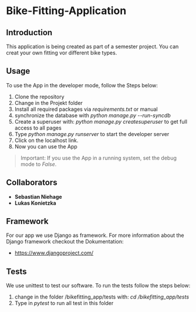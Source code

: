 # Bike-Fitting-Application

## Introduction
This application is being created as part of a semester project.
You can creat your own fitting vor different bike types.

## Usage
To use the App in the developer mode, follow the Steps below:

1. Clone the repository 
2. Change in the Projekt folder
3. Install all required packages via _requirements.txt_ or manual
4. synchronize the database with _python manage.py --run-syncdb_
5. Create a superuser with: _python manage.py createsuperuser_ to get full access to all pages
3. Type _python manage.py runserver_ to start the developer server
4. Click on the localhost link.
5. Now you can use the App

>Important: If you use the App in a running system, set the debug mode to _False_.

## Collaborators
- __Sebastian Niehage__
- __Lukas Konietzka__

## Framework
For our app we use Django as framework.
For more information about the Django framework checkout the
Dokumentation:
- https://www.djangoproject.com/

## Tests
We use unittest to test our software.
To run the tests follow the steps below:
1. change in the folder /bikefitting_app/tests with: _cd /bikefitting_app/tests_
2. Type in _pytest_ to run all test in this folder
